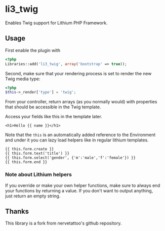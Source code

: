 # li3_twig

Enables Twig support for Lithium PHP Framework.

## Usage

First enable the plugin with

```php
<?php
Libraries::add('li3_twig', array('bootstrap' => true));
```

Second, make sure that your rendering process is set to render the new Twig media type:

```php
<?php
$this->_render['type'] = 'twig';
```

From your controller, return arrays (as you normally would) with properties that should be accessible in the Twig template.

Access your fields like this in the template later.

```jinja
<h1>Hello {{ name }}</h1>
```

Note that the `this` is an automatically added reference to the Environment and under it you can lazy load
helpers like in regular lithium templates.

```jinja
{{ this.form.create }}
{{ this.form.text('title') }}
{{ this.form.select('gender', {'m':'male','f':'female'}) }}
{{ this.form.end }}
```

### Note about Lithium helpers

If you override or make your own helper functions, make sure to always end your functions by returning a value. If you don't want to output anything, just return an empty string.

## Thanks

This library is a fork from nervetattoo's github repository.